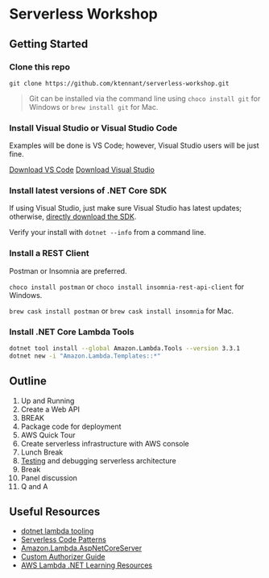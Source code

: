 # Serverless Workshop

## Getting Started

### Clone this repo

`git clone https://github.com/ktennant/serverless-workshop.git`

> Git can be installed via the command line using `choco install git` for Windows or `brew install git` for Mac.

### Install Visual Studio or Visual Studio Code

Examples will be done is VS Code; however, Visual Studio users will be just fine.

[Download VS Code][download-vs-code]
[Download Visual Studio][download-visual-studio]

### Install latest versions of .NET Core SDK

If using Visual Studio, just make sure Visual Studio has latest updates; otherwise, [directly download the SDK][dotnet-install].

Verify your install with `dotnet --info` from a command line.

### Install a REST Client

Postman or Insomnia are preferred.

`choco install postman` or `choco install insomnia-rest-api-client` for Windows.

`brew cask install postman` or `brew cask install insomnia` for Mac.

### Install .NET Core Lambda Tools

```sh
dotnet tool install --global Amazon.Lambda.Tools --version 3.3.1
dotnet new -i "Amazon.Lambda.Templates::*"
```

## Outline

1. Up and Running
1. Create a Web API
1. BREAK
1. Package code for deployment
1. AWS Quick Tour
1. Create serverless infrastructure with AWS console
1. Lunch Break
1. [Testing][testing-tool] and debugging serverless architecture
1. Break
1. Panel discussion
1. Q and A

## Useful Resources

- [dotnet lambda tooling][dotnet-lambda-tooling]
- [Serverless Code Patterns][serverless-code-patterns]
- [Amazon.Lambda.AspNetCoreServer][lambda-aspnetcoreserver]
- [Custom Authorizer Guide][custom-authorizer-guide]
- [AWS Lambda .NET Learning Resources][aws-dotnet-resources]

[dotnet-install]: https://dotnet.microsoft.com/download
[download-vs-code]: https://code.visualstudio.com/download
[download-visual-studio]: https://visualstudio.microsoft.com/downloads/
[testing-tool]: http://hstream-serverless-workshop.s3-website-us-east-1.amazonaws.com/
[dotnet-lambda-tooling]: https://github.com/aws/aws-extensions-for-dotnet-cli
[serverless-code-patterns]: https://serverless.com/blog/serverless-architecture-code-patterns/
[lambda-aspnetcoreserver]: https://github.com/aws/aws-lambda-dotnet/blob/master/Libraries/src/Amazon.Lambda.AspNetCoreServer/README.md
[custom-authorizer-guide]: https://www.alexdebrie.com/posts/lambda-custom-authorizers/
[aws-dotnet-resources]: https://github.com/aws/aws-lambda-dotnet#learning-resources
